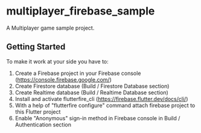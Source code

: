 # multiplayer_firebase_sample

A Multiplayer game sample project.

## Getting Started

To make it work at your side you have to:
1. Create a Firebase project in your Firebase console (https://console.firebase.google.com/)
2. Create Firestore database (Build / Firestore Database section)
3. Create Realtime database (Build / Realtime Database section)
4. Install and activate flutterfire_cli (https://firebase.flutter.dev/docs/cli/)
5. With a help of "flutterfire configure" command attach firebase project to this Flutter project
6. Enable "Anonymous" sign-in method in Firebase console in Build / Authentication section
   
